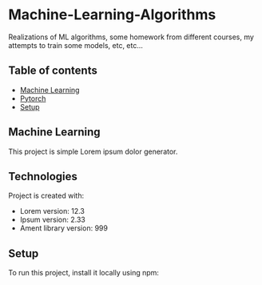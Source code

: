 # Machine-Learning-Algorithms
Realizations of ML algorithms, some homework from different courses, my attempts to train some models, etc, etc...


## Table of contents
* [Machine Learning](#machine-learning)
* [Pytorch](#pytorch)
* [Setup](#setup)

## Machine Learning
This project is simple Lorem ipsum dolor generator.
	
## Technologies
Project is created with:
* Lorem version: 12.3
* Ipsum version: 2.33
* Ament library version: 999
	
## Setup
To run this project, install it locally using npm:

